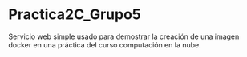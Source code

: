 # Practica2C_Grupo5

Servicio web simple usado para demostrar la creación de una imagen docker en una
práctica del curso computación en la nube.
